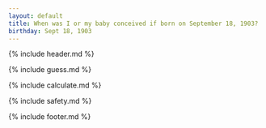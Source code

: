 ```yaml
---
layout: default
title: When was I or my baby conceived if born on September 18, 1903?
birthday: Sept 18, 1903
---
```


{% include header.md %}

{% include guess.md %}

{% include calculate.md %}

{% include safety.md %}

{% include footer.md %}



